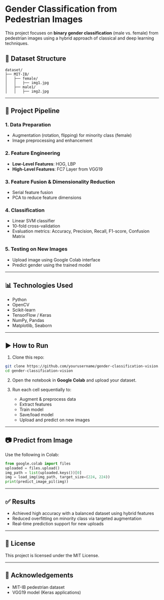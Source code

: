 # Gender Classification from Pedestrian Images

This project focuses on **binary gender classification** (male vs. female) from pedestrian images using a hybrid approach of classical and deep learning techniques.

## 📁 Dataset Structure
```
dataset/
├── MIT-IB/
│   ├── female/
│   │   ├── img1.jpg
│   ├── male1/
│   │   ├── img2.jpg
```

---

## 🔧 Project Pipeline

### 1. Data Preparation
- Augmentation (rotation, flipping) for minority class (female)
- Image preprocessing and enhancement

### 2. Feature Engineering
- **Low-Level Features**: HOG, LBP
- **High-Level Features**: FC7 Layer from VGG19

### 3. Feature Fusion & Dimensionality Reduction
- Serial feature fusion
- PCA to reduce feature dimensions

### 4. Classification
- Linear SVM classifier
- 10-fold cross-validation
- Evaluation metrics: Accuracy, Precision, Recall, F1-score, Confusion Matrix

### 5. Testing on New Images
- Upload image using Google Colab interface
- Predict gender using the trained model

---

## 📊 Technologies Used
- Python
- OpenCV
- Scikit-learn
- TensorFlow / Keras
- NumPy, Pandas
- Matplotlib, Seaborn

---

## ▶️ How to Run

1. Clone this repo:
```bash
git clone https://github.com/yourusername/gender-classification-vision.git
cd gender-classification-vision
```

2. Open the notebook in **Google Colab** and upload your dataset.

3. Run each cell sequentially to:
   - Augment & preprocess data
   - Extract features
   - Train model
   - Save/load model
   - Upload and predict on new images

---

## 📷 Predict from Image
Use the following in Colab:
```python
from google.colab import files
uploaded = files.upload()
img_path = list(uploaded.keys())[0]
img = load_img(img_path, target_size=(224, 224))
print(predict_image_pil(img))
```

---

## ✅ Results
- Achieved high accuracy with a balanced dataset using hybrid features
- Reduced overfitting on minority class via targeted augmentation
- Real-time prediction support for new uploads

---

## 📌 License
This project is licensed under the MIT License.

---

## 🤝 Acknowledgements
- MIT-IB pedestrian dataset
- VGG19 model (Keras applications)
